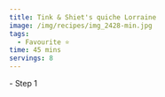 ```yaml
---
title: Tink & Shiet's quiche Lorraine
image: /img/recipes/img_2428-min.jpg
tags:
  - Favourite ⭐
time: 45 mins
servings: 8
---
```

\-﻿ Step 1